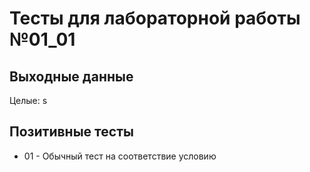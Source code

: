# Тесты для лабораторной работы №01_01

## Выходные данные
Целые: s

## Позитивные тесты
- 01 - Обычный тест на соответствие условию
